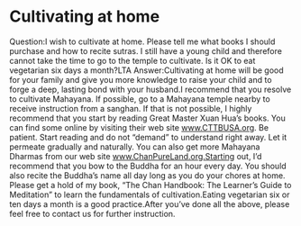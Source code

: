 # Cultivating at home

Question:I wish to cultivate at home. Please tell me what books I should purchase and how to recite sutras. I still have a young child and therefore cannot take the time to go to the temple to cultivate. Is it OK to eat vegetarian six days a month?​LTA      Answer:Cultivating at home will be good for your family and give you more knowledge to raise your child and to forge a deep, lasting bond with your husband.I recommend that you resolve to cultivate Mahayana. If possible, go to a Mahayana temple nearby to receive instruction from a sanghan. If that is not possible, I highly recommend that you start by reading Great Master Xuan Hua’s books. You can find some online by visiting their web site www.CTTBUSA.org. Be patient. Start reading and do not “demand” to understand right away. Let it permeate gradually and naturally. You can also get more Mahayana Dharmas from our web site www.ChanPureLand.org.Starting out, I’d recommend that you bow to the Buddha for an hour every day. You should also recite the Buddha’s name all day long as you do your chores at home. Please get a hold of my book, “The Chan Handbook: The Learner’s Guide to Meditation” to learn the fundamentals of cultivation.Eating vegetarian six or ten days a month is a good practice.​After you’ve done all the above, please feel free to contact us for further instruction.